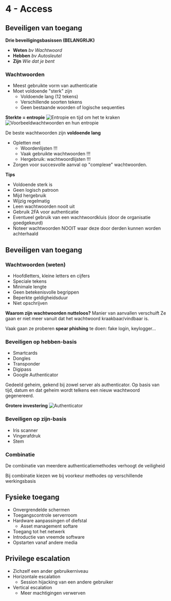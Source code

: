 # 4 - Access
## Beveiligen van toegang
**Drie beveiligingsbasissen (BELANGRIJK)**
- **Weten** *bv Wachtwoord*
- **Hebben** *bv Autosleutel*
- **Zijn** *Wie dat je bent*

### Wachtwoorden
- Meest gebruikte vorm van authenticatie
- Moet voldoende "sterk" zijn
  - Voldoende lang (12 tekens)
  - Verschillende soorten tekens
  - Geen bestaande woorden of logische sequenties

**Sterkte = entropie**
![Entropie en tijd om het te kraken](https://i.imgur.com/wNIY6DH.png)
![Voorbeeldwachtwoorden en hun entropie](https://i.imgur.com/HHyQcne.png)

De beste wachtwoorden zijn **voldoende lang**

- Opletten met
  - Woordenlijsten !!!
  - Vaak gebruikte wachtwoorden !!!
  - Hergebruik: wachtwoordlijsten !!!
 - Zorgen voor succesvolle aanval op "complexe" wachtwoorden.
 
 **Tips**
 - Voldoende sterk is
 - Geen logisch patroon
 - Mijd hergebruik
 - Wijzig regelmatig
 - Leen wachtwoorden nooit uit
- Gebruik 2FA voor authenticatie
- Eventueel gebruik van een wachtwoordkluis (door de organisatie goedgekeurd)
- Noteer wachtwoorden NOOIT waar deze door derden kunnen worden achterhaald

## Beveiligen van toegang
### Wachtwoorden (weten)
- Hoofdletters, kleine letters en cijfers
- Speciale tekens
- Minimale lengte
- Geen betekenisvolle begrippen
- Beperkte geldigheidsduur
- Niet opschrijven

**Waarom zijn wachtwoorden nutteloos?**
Manier van aanvallen verschuift
Ze gaan er niet meer vanuit dat het wachtwoord kraakbaar/vindbaar is.

Vaak gaan ze proberen **spear phishing** te doen: fake login, keylogger...

### Beveiligen op hebben-basis
- Smartcards
- Dongles
- Transponder
- Digipass
- Google Authenticator

Gedeeld geheim, gekend bij zowel server als authenticator.
Op basis van tijd, datum en dat geheim wordt telkens een nieuw wachtwoord gegenereerd.

**Grotere investering**
![Authenticator](https://i.imgur.com/X2N4AnL.png)

### Beveiligen op zijn-basis
- Iris scanner
- Vingerafdruk
- Stem

### Combinatie
De combinatie van meerdere authenticatiemethodes verhoogt de veiligheid

Bij combinatie kiezen we bij voorkeur methodes op verschillende werkingsbasis

## Fysieke toegang
- Onvergrendelde schermen
- Toegangscontrole serverroom
- Hardware aanpassingen of diefstal
  - Asset management softare
- Toegang tot het netwerk
- Introductie van vreemde software
- Opstarten vanaf andere media

## Privilege escalation
- Zichzelf een ander gebruikerniveau
- Horizontale escalation
  - Session hijacking van een andere gebruiker
- Vertical escalation
  - Meer machtigingen verwerven
<!--stackedit_data:
eyJoaXN0b3J5IjpbLTIyNTc3NzMwOCwxOTYzMzYwNDMwLDIwNj
AxMjQwODgsLTY5OTk2MjYzMSw4OTA1NzYyODcsMTI5OTQyMTQ4
MiwtMzU1NjYxNDAzLC04NDgxNjg2NjEsLTg4OTEzMjE2NCwxOT
YzOTY3MDY2XX0=
-->